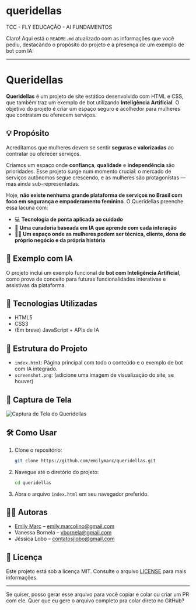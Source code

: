# queridellas
TCC - FLY EDUCAÇÃO - AI FUNDAMENTOS

Claro! Aqui está o `README.md` atualizado com as informações que você pediu, destacando o propósito do projeto e a presença de um exemplo de bot com IA:

---

# Queridellas

**Queridellas** é um projeto de site estático desenvolvido com HTML e CSS, que também traz um exemplo de bot utilizando **Inteligência Artificial**. O objetivo do projeto é criar um espaço seguro e acolhedor para mulheres que contratam ou oferecem serviços.

## 💡 Propósito

Acreditamos que mulheres devem se sentir **seguras e valorizadas** ao contratar ou oferecer serviços.

Criamos um espaço onde **confiança**, **qualidade** e **independência** são prioridades. Esse projeto surge num momento crucial: o mercado de serviços autônomos segue crescendo, e as mulheres são protagonistas — mas ainda sub-representadas.

Hoje, **não existe nenhuma grande plataforma de serviços no Brasil com foco em segurança e empoderamento feminino**. O Queridellas preenche essa lacuna com:

* 💻 **Tecnologia de ponta aplicada ao cuidado**
* 🤖 **Uma curadoria baseada em IA que aprende com cada interação**
* 👩‍🔧 **Um espaço onde as mulheres podem ser técnica, cliente, dona do próprio negócio e da própria história**

## 🤖 Exemplo com IA

O projeto inclui um exemplo funcional de **bot com Inteligência Artificial**, como prova de conceito para futuras funcionalidades interativas e assistivas da plataforma.

## 🚀 Tecnologias Utilizadas

* HTML5
* CSS3
* (Em breve) JavaScript + APIs de IA

## 📁 Estrutura do Projeto

* `index.html`: Página principal com todo o conteúdo e o exemplo de bot com IA integrado.
* `screenshot.png`: (adicione uma imagem de visualização do site, se houver)

## 📸 Captura de Tela

![Captura de Tela do Queridellas](https://github.com/emilymarc/queridellas/blob/main/screenshot.png)

## 🛠️ Como Usar

1. Clone o repositório:

   ```bash
   git clone https://github.com/emilymarc/queridellas.git
   ```

2. Navegue até o diretório do projeto:

   ```bash
   cd queridellas
   ```

3. Abra o arquivo `index.html` em seu navegador preferido.

## 👩‍💻 Autoras

* [Emily Marc](https://github.com/emilymarc) – [emily.marcolino@gmail.com](mailto:emily.marcolino@gmail.com)
* Vanessa Bornela – [vbornela@gmail.com](mailto:vbornela@gmail.com)
* Jéssica Lobo – [contatosjlobo@gmail.com](mailto:contatosjlobo@gmail.com)

## 📄 Licença

Este projeto está sob a licença MIT. Consulte o arquivo [LICENSE](https://github.com/emilymarc/queridellas/blob/main/LICENSE) para mais informações.

---

Se quiser, posso gerar esse arquivo para você copiar e colar ou criar um PR com ele. Quer que eu gere o arquivo completo pra colar direto no GitHub?

